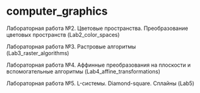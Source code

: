# computer_graphics
Лабораторная работа №2. Цветовые пространства. Преобразование цветовых пространств (Lab2_color_spaces)

Лабораторная работа №3. Растровые алгоритмы (Lab3_raster_algorithms)

Лабораторная работа №4. Аффинные преобразования на плоскости и вспомогательные алгоритмы (Lab4_affine_transformations)

Лабораторная работа №5. L-системы. Diamond-square. Cплайны (Lab5)
